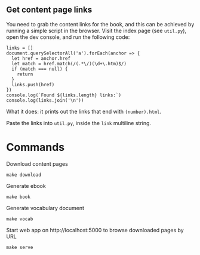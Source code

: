 ## Get content page links

You need to grab the content links for the book, and this can be achieved by running a simple script in the browser.
Visit the index page (see `util.py`), open the dev console, and run the following code:

```
links = []
document.querySelectorAll('a').forEach(anchor => {
  let href = anchor.href
  let match = href.match(/(.*\/)(\d+\.htm)$/)
  if (match === null) {
    return
  }
  links.push(href)
})
console.log(`Found ${links.length} links:`)
console.log(links.join('\n'))
```

What it does: it prints out the links that end with `(number).html`.

Paste the links into `util.py`, inside the `link` multiline string.

# Commands

Download content pages

    make download

Generate ebook

    make book

Generate vocabulary document

    make vocab

Start web app on http://localhost:5000 to browse downloaded pages by URL

    make serve
